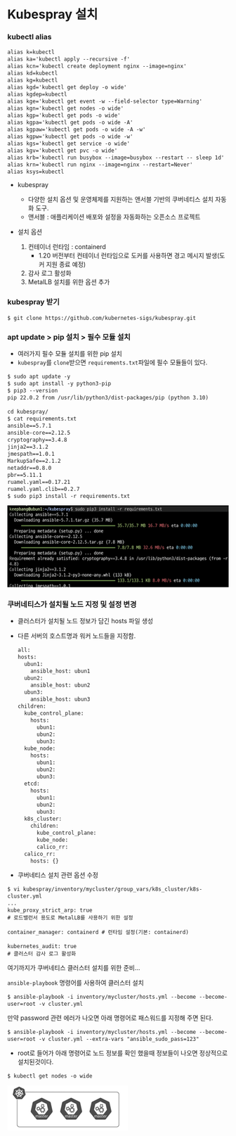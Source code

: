 # Kubespray 설치

### kubectl alias
```
alias k=kubectl
alias ka='kubectl apply --recursive -f'
alias kcn='kubectl create deployment nginx --image=nginx'
alias kd=kubectl
alias kg=kubectl
alias kgd='kubectl get deploy -o wide'
alias kgdep=kubectl
alias kge='kubectl get event -w --field-selector type=Warning'
alias kgn='kubectl get nodes -o wide'
alias kgp='kubectl get pods -o wide'
alias kgpa='kubectl get pods -o wide -A'
alias kgpaw='kubectl get pods -o wide -A -w'
alias kgpw='kubectl get pods -o wide -w'
alias kgs='kubectl get service -o wide'
alias kgv='kubectl get pvc -o wide'
alias krb='kubectl run busybox --image=busybox --restart -- sleep 1d'
alias krn='kubectl run nginx --image=nginx --restart=Never'
alias ksys=kubectl
```

- kubespray
  - 다양한 설치 옵션 및 운영체제를 지원하는 앤서블 기반의 쿠버네티스 설치 자동화 도구.
  - 앤서블 : 애플리케이션 배포와 설정을 자동화하는 오픈소스 프로젝트
  

- 설치 옵션
  1. 컨테이너 런타임 : containerd
     - 1.20 버전부터 컨테이너 런타임으로 도커를 사용하면 경고 메시지 발생(도커 지원 종료 예정)
  2. 감사 로그 활성화
  3. MetalLB 설치를 위한 옵션 추가
  

### kubespray 받기
```shell
$ git clone https://github.com/kubernetes-sigs/kubespray.git
```

### apt update > pip 설치 > 필수 모듈 설치
- 여러가지 필수 모듈 설치를 위한 pip 설치
- `kubespray`를 `clone`받으면 `requirements.txt`파일에 필수 모듈들이 있다. 
```shell
$ sudo apt update -y
$ sudo apt install -y python3-pip
$ pip3 --version
pip 22.0.2 from /usr/lib/python3/dist-packages/pip (python 3.10)

cd kubespray/
$ cat requirements.txt
ansible==5.7.1
ansible-core==2.12.5
cryptography==3.4.8
jinja2==3.1.2
jmespath==1.0.1
MarkupSafe==2.1.2
netaddr==0.8.0
pbr==5.11.1
ruamel.yaml==0.17.21
ruamel.yaml.clib==0.2.7
$ sudo pip3 install -r requirements.txt
```

![img.png](../images/img_2_1.png)

### 쿠버네티스가 설치될 노드 지정 및 설정 변경
- 클러스터가 설치될 노드 정보가 담긴 hosts 파일 생성
- 다른 서버의 호스트명과 워커 노드들을 지정함.
  ```shell
  all:
  hosts:
    ubun1:
      ansible_host: ubun1
    ubun2:
      ansible_host: ubun2
    ubun3:
      ansible_host: ubun3
  children:
    kube_control_plane:
      hosts:
        ubun1:
        ubun2:
        ubun3:
    kube_node:
      hosts:
        ubun1:
        ubun2:
        ubun3:
    etcd:
      hosts:
        ubun1:
        ubun2:
        ubun3:
    k8s_cluster:
      children:
        kube_control_plane:
        kube_node:
        calico_rr:
    calico_rr:
      hosts: {}
  ```

- 쿠버네티스 설치 관련 옵션 수정
```shell
$ vi kubespray/inventory/mycluster/group_vars/k8s_cluster/k8s-cluster.yml
...
kube_proxy_strict_arp: true
# 로드밸런서 용도로 MetalLB를 사용하기 위한 설정

container_manager: containerd # 런타임 설정(기본: containerd)

kubernetes_audit: true
# 클러스터 감사 로그 활성화
```

여기까지가 쿠버네티스 클러스터 설치를 위한 준비...

`ansible-playbook` 명령어를 사용하여 클러스터 설치

```shell
$ ansible-playbook -i inventory/mycluster/hosts.yml --become --become-user=root -v cluster.yml
```

만약 password 관련 에러가 나오면 아래 명령어로 패스워드를 지정해 주면 된다.
```shell
$ ansible-playbook -i inventory/mycluster/hosts.yml --become --become-user=root -v cluster.yml --extra-vars "ansible_sudo_pass=123"
```

- root로 들어가 아래 명령어로 노드 정보를 확인 했을때 정보들이 나오면 정상적으로 설치된것이다.

```
$ kubectl get nodes -o wide
```
![img_1.png](../images/img_2_2.png)